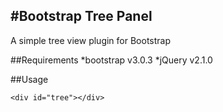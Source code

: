 #Bootstrap Tree Panel
---
A simple tree view plugin for Bootstrap

##Requirements
*bootstrap v3.0.3
*jQuery v2.1.0


##Usage

    <div id="tree"></div>



















